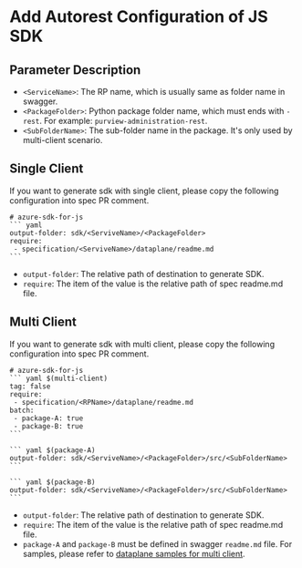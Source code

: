 # Add Autorest Configuration of JS SDK

## Parameter Description

- `<ServiceName>`: The RP name, which is usually same as folder name in swagger.
- `<PackageFolder>`: Python package folder name, which must ends with `-rest`. For example: `purview-administration-rest`.
- `<SubFolderName>`: The sub-folder name in the package. It's only used by multi-client scenario. 

## Single Client
If you want to generate sdk with single client, please copy the following configuration into spec PR comment.
~~~
# azure-sdk-for-js
``` yaml
output-folder: sdk/<ServiveName>/<PackageFolder>
require:
 - specification/<ServiveName>/dataplane/readme.md
```
~~~
- `output-folder`: The relative path of destination to generate SDK.
- `require`: The item of the value is the relative path of spec readme.md file.

## Multi Client
If you want to generate sdk with multi client, please copy the following configuration into spec PR comment.
~~~
# azure-sdk-for-js
``` yaml $(multi-client)
tag: false
require:
 - specification/<RPName>/dataplane/readme.md
batch:
 - package-A: true
 - package-B: true
```

``` yaml $(package-A)
output-folder: sdk/<ServiveName>/<PackageFolder>/src/<SubFolderName>
```

``` yaml $(package-B)
output-folder: sdk/<ServiveName>/<PackageFolder>/src/<SubFolderName>
```
~~~
- `output-folder`: The relative path of destination to generate SDK.
- `require`: The item of the value is the relative path of spec readme.md file.
- `package-A` and `package-B` must be defined in swagger `readme.md` file. For samples, please refer to [dataplane samples for multi client](../../samplefiles-dp/samplefiles-dp-for-multi-client).
